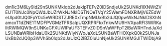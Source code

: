 dm1lc3M6Ly9ld29nSUNKMklqb2dJaklpTEFvZ0lDSndjeUk2SUNKd1lXNWtZVEU1T0NJc0NpQWdJbUZrWkNJNklDSTNOeTVqY25WemFDNXRiMjV6ZEdWeUlpd0tJQ0FpY0c5eWRDSTZJRE0xTmpNMUxBb2dJQ0pwWkNJNklDSXhNamcxT1dZNE1TMDFPVGMzTFRSalpUQXRPRFkxTnkwMU9HVXpaRFl3WlRKalltRWlMQW9nSUNKaGFXUWlPaUF3TEFvZ0lDSnVaWFFpT2lBaWRHTndJaXdLSUNBaWRIbHdaU0k2SUNKdWIyNWxJaXdLSUNBaWFHOXpkQ0k2SUNJaUxBb2dJQ0p3WVhSb0lqb2dJaUlzQ2lBZ0luUnNjeUk2SUNKMGJITWlDbjA9
